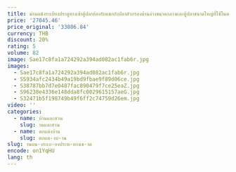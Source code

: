 ```yaml
---
title: ม่านผนังระเบียงประตูทางเข้าตู้ปลาห้องรับแขกถังปลาตัวกรองด้านล่างขนาดกลางและตู้ปลาขนาดใหญ่ที่ใช้ในครัวเรือน
price: '27045.46'
price_original: '33806.84'
currency: THB
discount: 20%
rating: 5
volume: 82
image: Sae17c8fa1a724292a394ad082ac1fab6r.jpg
images:
  - Sae17c8fa1a724292a394ad082ac1fab6r.jpg
  - S5934afc2434b49a19bd9fbae9f89d06ce.jpg
  - S38787bb7d7e0487fac890479f7ce25eaZ.jpg
  - S96238e4336e148dda8fc0029615157aeG.jpg
  - S32471b5f198749b49f6ff2c74759d26em.jpg
video: ''
categories:
  - name: บ้านและสวน
    slug: านและสวน
  - name: ตกแต่งบ้าน
    slug: ตกแต-งบ-าน
slug: านผน-งระเบ-ยงประต-ทางเข-าต
encode: on1YqHU
lang: th
---
```

  